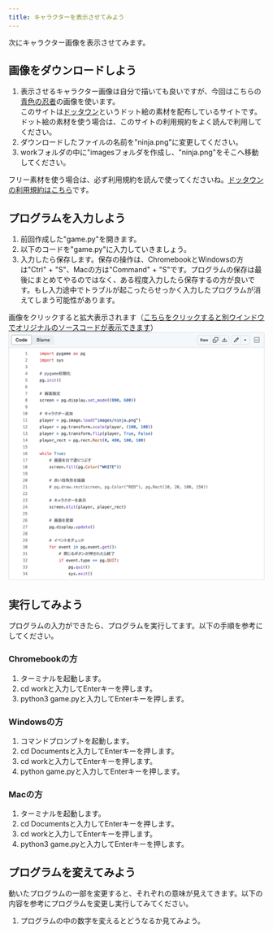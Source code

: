 ```yaml
---
title: キャラクターを表示させてみよう
---
```

次にキャラクター画像を表示させてみます。

## 画像をダウンロードしよう
1. 表示させるキャラクター画像は自分で描いても良いですが、今回はこちらの[青色の忍者](https://dotown.maeda-design-room.net/2681/)の画像を使います。  
このサイトは[ドッタウン](https://dotown.maeda-design-room.net/)というドット絵の素材を配布しているサイトです。ドット絵の素材を使う場合は、このサイトの利用規約をよく読んで利用してください。
2. ダウンロードしたファイルの名前を"ninja.png"に変更してください。
3. workフォルダの中に"imagesフォルダを作成し、"ninja.png"をそこへ移動してください。

フリー素材を使う場合は、必ず利用規約を読んで使ってくださいね。[ドッタウンの利用規約はこちら](https://dotown.maeda-design-room.net/term-of-use/)です。

## プログラムを入力しよう
1. 前回作成した"game.py"を開きます。
1. 以下のコードを"game.py"に入力していきましょう。
1. 入力したら保存します。保存の操作は、ChromebookとWindowsの方は"Ctrl" + "S"、Macの方は"Command" + "S"です。プログラムの保存は最後にまとめてやるのではなく、ある程度入力したら保存するの方が良いです。もし入力途中でトラブルが起こったらせっかく入力したプログラムが消えてしまう可能性があります。

画像をクリックすると拡大表示されます（[こちらをクリックすると別ウインドウでオリジナルのソースコードが表示できます](https://github.com/kwaka1208/resources/blob/main/pygame/game02.py)）
[![](https://github.com/kwaka1208/resources/raw/main/pygame/game02.png)](https://github.com/kwaka1208/resources/raw/main/pygame/game02.png)

## 実行してみよう
プログラムの入力ができたら、プログラムを実行してます。以下の手順を参考にしてください。

### Chromebookの方
1. ターミナルを起動します。
1. cd workと入力してEnterキーを押します。
1. python3 game.pyと入力してEnterキーを押します。

### Windowsの方
1. コマンドプロンプトを起動します。
1. cd Documentsと入力してEnterキーを押します。
1. cd workと入力してEnterキーを押します。
1. python game.pyと入力してEnterキーを押します。

### Macの方
1. ターミナルを起動します。
1. cd Documentsと入力してEnterキーを押します。
1. cd workと入力してEnterキーを押します。
1. python3 game.pyと入力してEnterキーを押します。

## プログラムを変えてみよう
動いたプログラムの一部を変更すると、それぞれの意味が見えてきます。以下の内容を参考にプログラムを変更し実行してみてください。

1. プログラムの中の数字を変えるとどうなるか見てみよう。
